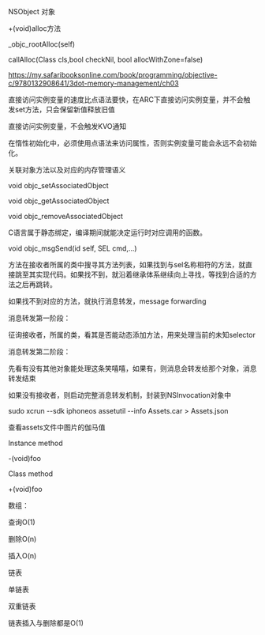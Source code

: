 NSObject 对象

+(void)alloc方法

 _objc_rootAlloc(self)

callAlloc(Class cls,bool checkNil, bool allocWithZone=false)

https://my.safaribooksonline.com/book/programming/objective-c/9780132908641/3dot-memory-management/ch03



直接访问实例变量的速度比点语法要快，在ARC下直接访问实例变量，并不会触发set方法，只会保留新值释放旧值

直接访问实例变量，不会触发KVO通知

在惰性初始化中，必须使用点语法来访问属性，否则实例变量可能会永远不会初始化。





关联对象方法以及对应的内存管理语义

void objc_setAssociatedObject

void objc_getAssociatedObject

void objc_removeAssociatedObject



C语言属于静态绑定，编译期间就能决定运行时对应调用的函数。



void objc_msgSend(id self, SEL cmd,...)

方法在接收者所属的类中搜寻其方法列表，如果找到与sel名称相符的方法，就直接跳至其实现代码。如果找不到，就沿着继承体系继续向上寻找，等找到合适的方法之后再跳转。

如果找不到对应的方法，就执行消息转发，message forwarding

消息转发第一阶段：

征询接收者，所属的类，看其是否能动态添加方法，用来处理当前的未知selector

消息转发第二阶段：

先看有没有其他对象能处理这条笑嘻嘻，如果有，则消息会转发给那个对象，消息转发结束

如果没有接收者，则启动完整消息转发机制，封装到NSInvocation对象中





sudo xcrun --sdk iphoneos assetutil --info Assets.car > Assets.json

查看assets文件中图片的伽马值





Instance method 

  -(void)foo

Class method

 +(void)foo



数组：

查询O(1)

删除O(n)

插入O(n)





链表

单链表

双重链表



链表插入与删除都是O(1)







